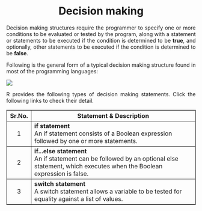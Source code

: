 <div align='justify'>

# <div align='center'>Decision making</div>

Decision making structures require the programmer to specify one or more conditions to be evaluated or tested by the program, along with a statement or statements to be executed if the condition is determined to be __true__, and optionally, other statements to be executed if the condition is determined to be __false__.

Following is the general form of a typical decision making structure found in most of the programming languages:

<img src='https://www.tutorialspoint.com/r/images/r_decision_making.png' align='justify'>

R provides the following types of decision making statements. Click the following links to check their detail.

<table border="1">
  <thead>
    <tr>
      <th style="text-align: center;">Sr.No.</th>
      <th style="text-align: center;">Statement & Description</th>
    </tr>
  </thead>
  <tbody>
    <tr>
      <td style="text-align: center;">1</td>
      <td><strong>if statement</strong><br>An if statement consists of a Boolean expression followed by one or more statements.</td>
    </tr>
    <tr>
      <td style="text-align: center;">2</td>
      <td><strong>if...else statement</strong><br>An if statement can be followed by an optional else statement, which executes when the Boolean expression is false.</td>
    </tr>
    <tr>
      <td style="text-align: center;">3</td>
      <td><strong>switch statement</strong><br>A switch statement allows a variable to be tested for equality against a list of values.</td>
    </tr>
  </tbody>
</table>

</div>